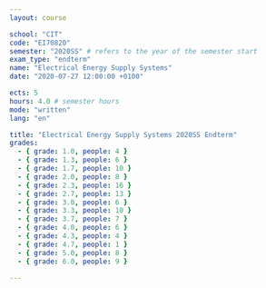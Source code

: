 ```yaml
---
layout: course

school: "CIT"
code: "EI70820"
semester: "2020SS" # refers to the year of the semester start
exam_type: "endterm"
name: "Electrical Energy Supply Systems"
date: "2020-07-27 12:00:00 +0100"

ects: 5
hours: 4.0 # semester hours
mode: "written"
lang: "en"

title: "Electrical Energy Supply Systems 2020SS Endterm"
grades:
  - { grade: 1.0, people: 4 }
  - { grade: 1.3, people: 6 }
  - { grade: 1.7, people: 10 }
  - { grade: 2.0, people: 8 }
  - { grade: 2.3, people: 16 }
  - { grade: 2.7, people: 13 }
  - { grade: 3.0, people: 6 }
  - { grade: 3.3, people: 10 }
  - { grade: 3.7, people: 7 }
  - { grade: 4.0, people: 6 }
  - { grade: 4.3, people: 4 }
  - { grade: 4.7, people: 1 }
  - { grade: 5.0, people: 8 }
  - { grade: 6.0, people: 9 }

---
```



